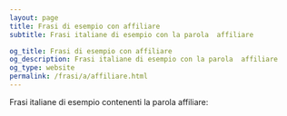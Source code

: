 ```yaml
---
layout: page
title: Frasi di esempio con affiliare 
subtitle: Frasi italiane di esempio con la parola  affiliare

og_title: Frasi di esempio con affiliare 
og_description: Frasi italiane di esempio con la parola  affiliare
og_type: website
permalink: /frasi/a/affiliare.html
---
```


Frasi italiane di esempio contenenti la parola affiliare:


